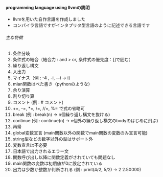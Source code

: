 #### programming language using llvmの説明

* llvmを用いた自作言語を作成しました 
* コンパイラ言語ですがインタプリタ型言語のように記述できる言語です

###### 主な特徴

1. 条件分岐
2. 条件式の結合（結合力 : and > or, 条件式の優先度：[]で囲む）
3. 繰り返し構文
4. 入出力
5. マイナス（例 : -4 , -i, --i -> i）
6. mian関数はべた書き（pythonのような）
7. 余り演算
8. 割り切り算
9. コメント (例 : # コメント)
10. +=, -=, *=, /=, //=, %= で式の省略可
11. break (例 : break(n) -> n個繰り返し構文を抜ける)
12. continue (例 : continue(n) -> n個外の繰り返し構文のbodyのはじめに飛ぶ)
13. 再帰
14. global変数宣言 (main関数以外の関数でmain関数の変数のみ宣言可能)
15. string型などの数字以外の型はサポート外
16. 変数宣言は不必要
17. 日本語で出力されるエラー文
18. 関数呼び出し以降に関数定義がされていても問題なし
19. main関数の変数は初期値が0に設定されている
20. 出力は少数か整数か判断される (例 : print(4/2, 5/2) -> 2 2.50000)
